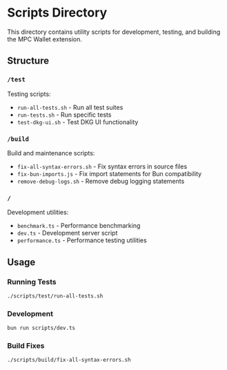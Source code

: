 # Scripts Directory

This directory contains utility scripts for development, testing, and building the MPC Wallet extension.

## Structure

### `/test`
Testing scripts:
- `run-all-tests.sh` - Run all test suites
- `run-tests.sh` - Run specific tests
- `test-dkg-ui.sh` - Test DKG UI functionality

### `/build`
Build and maintenance scripts:
- `fix-all-syntax-errors.sh` - Fix syntax errors in source files
- `fix-bun-imports.js` - Fix import statements for Bun compatibility
- `remove-debug-logs.sh` - Remove debug logging statements

### `/`
Development utilities:
- `benchmark.ts` - Performance benchmarking
- `dev.ts` - Development server script
- `performance.ts` - Performance testing utilities

## Usage

### Running Tests
```bash
./scripts/test/run-all-tests.sh
```

### Development
```bash
bun run scripts/dev.ts
```

### Build Fixes
```bash
./scripts/build/fix-all-syntax-errors.sh
```